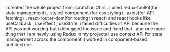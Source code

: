 I created the whole project from scratch in 2hrs . I used redux-toolkit(for state management) , styled-component (for css styling) , axios(for API fetching) , react-router-dom(for routing in react) and react hooks like useCallback , useEffect , useState.
i faced difficulties in API because the API was not working but i debugged the issue and fixed that . 
and one more thing that i am newly using Redux in my projects i use context API for state management across the component.
I worked in component-based architecture. 
